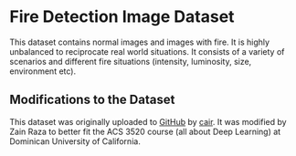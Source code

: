 # Fire Detection Image Dataset
This dataset contains normal images and images with fire. It is highly unbalanced to reciprocate real world situations. It consists of a variety of scenarios and different fire situations (intensity, luminosity, size, environment etc).

## Modifications to the Dataset
This dataset was originally uploaded to [GitHub](https://github.com/cair/Fire-Detection-Image-Dataset) by [cair](https://github.com/cair). It was modified by Zain Raza to better fit the ACS 3520 course (all about Deep Learning) at Dominican University of California.
